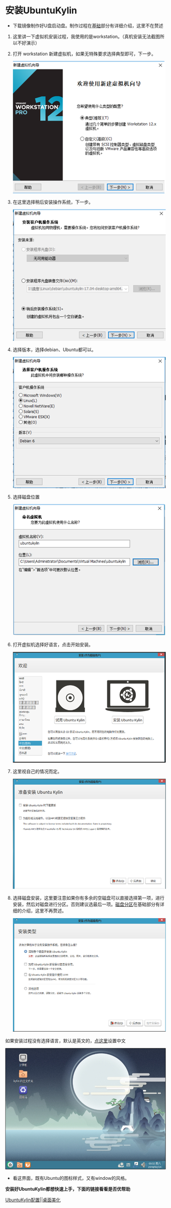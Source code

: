 # 安装UbuntuKylin

- 下载镜像制作好U盘启动盘。制作过程在[基础](../../../knowledge-base/base/list.md)部分有详细介绍，这里不在赘述
1. 这里讲一下虚拟机安装过程，我使用的是workstation。（真机安装无法截图所以不好演示）
1. 打开 workstation 新建虚拟机，如果无特殊要求选择典型即可，下一步。

    ![img](../public/kylin/install-2.png)

1. 在这里选择稍后安装操作系统，下一步。

    ![img](../public/kylin/install-3.png)

1. 选择版本，选择debian、Ubuntu都可以。

    ![img](../public/kylin/install-4.png)

1. 选择磁盘位置

    ![img](../public/kylin/install-5.png)

1. 打开虚拟机选择好语言，点击开始安装。

    ![img](../public/kylin/install-7.png)

1. 这里视自己的情况而定。

    ![img](../public/kylin/install-8.png)

1. 选择磁盘安装，这里要注意如果你有多余的空磁盘可以直接选择第一项，进行安装，然后对磁盘进行分区。否则建议选最后一项。[磁盘分区](../../../knowledge-base/base/Disk-knowledge/Disk-Partition-list.md)在基础部分有详细的介绍，这里不再赘述。

    ![img](../public/kylin/install-9.png)

如果安装过程没有选择语言，默认是英文的，[点这里](./language.md)设置中文

![img](../public/kylin/language-3.png)

- 看这界面，既有Ubuntu的图标样式，又有window的风格。

**安装好UbuntuKylin都想快速上手，下面的链接看看是否优帮助**

[UbuntuKylin配置](./config.md)||[桌面美化](./beautify.md)